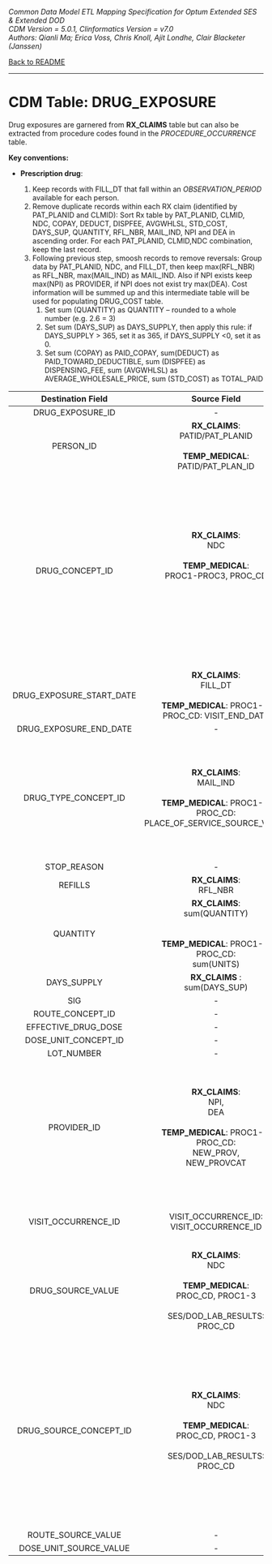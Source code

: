 *Common Data Model ETL Mapping Specification for Optum Extended SES & Extended DOD* 
<br>*CDM Version = 5.0.1, Clinformatics Version = v7.0*
<br>*Authors: Qianli Ma; Erica Voss, Chris Knoll, Ajit Londhe, Clair Blacketer (Janssen)*

[Back to README](README.md)

---

# CDM Table: DRUG_EXPOSURE

Drug exposures are garnered from **RX_CLAIMS** table but can also be extracted from procedure codes found in the *PROCEDURE_OCCURRENCE* table.

**Key conventions:**

-   **Prescription drug**:

    1.  Keep records with FILL_DT that fall within an *OBSERVATION_PERIOD* available for each person.
    2.  Remove duplicate records within each RX claim (identified by PAT_PLANID and CLMID): Sort Rx table by PAT_PLANID, CLMID, NDC, COPAY, DEDUCT, DISPFEE, AVGWHLSL, STD_COST, DAYS_SUP, QUANTITY, RFL_NBR, MAIL_IND, NPI and DEA in ascending order. For each PAT_PLANID, CLMID,NDC combination, keep the last record.
    3.  Following previous step, smoosh records to remove reversals: Group data by PAT_PLANID, NDC, and FILL_DT, then keep max(RFL_NBR) as RFL_NBR, max(MAIL_IND) as MAIL_IND. Also if NPI exists keep max(NPI) as PROVIDER, if NPI does not exist try max(DEA). Cost information will be summed up and this intermediate table will be used for populating DRUG_COST table.
        1.  Set sum (QUANTITY) as QUANTITY – rounded to a whole number (e.g. 2.6 = 3)
        2.  Set sum (DAYS_SUP) as DAYS_SUPPLY, then apply this rule: if DAYS_SUPPLY &gt; 365, set it as 365, if DAYS_SUPPLY &lt;0,       set it as 0.
        3.  Set sum (COPAY) as PAID_COPAY, sum(DEDUCT) as PAID_TOWARD_DEDUCTIBLE, sum (DISPFEE) as DISPENSING_FEE, sum (AVGWHLSL) as AVERAGE_WHOLESALE_PRICE, sum (STD_COST) as TOTAL_PAID

<a name="table-mappings-drug-exposure"></a>

**Destination Field**|**Source Field**|**Applied Rule**|**Comment**
:-----:|:-----:|:-----:|:-----:
DRUG_EXPOSURE_ID|-|System generated.| 
PERSON_ID|**RX_CLAIMS**: <br>PATID/PAT_PLANID<br><br>**TEMP_MEDICAL**: PATID/PAT_PLAN_ID|At the row level we work with PAT_PLANID, but PATID is what is written to the CDM.| 
DRUG_CONCEPT_ID|**RX_CLAIMS**:<br>NDC<br><br>**TEMP_MEDICAL**:<br>PROC1-PROC3, PROC_CD<br><br><br><br>|NDC:<br>Use Vocab map 3.1.2.<br>Use filter:<br>WHERE SOURCE_VOCABULARY_ID IN ('NDC')<br>AND TARGET_STANDARD_CONCEPT= 'S'<br>AND TARGET_INVALID_REASON IS NULL<br>AND FILL_DT BETWEEN SOURCE_VALID_START_DATE AND SOURCE_VALID_END_DATE<br>**TEMP_MEDICAL** (PROC1-PROC3, PROC_CD):<br>Use Section 3.1.2 and filter with Section 4.2<br><br>|For procedure drugs, the CONCEPT_ID must have a DOMAIN_ID of ‘Drug’ to be included.<br><br>
DRUG_EXPOSURE_START_DATE|**RX_CLAIMS**: <br>FILL_DT<br><br>**TEMP_MEDICAL**: PROC1-3, PROC_CD: VISIT_END_DATE  | | 
DRUG_EXPOSURE_END_DATE|-|NULL| 
DRUG_TYPE_CONCEPT_ID|**RX_CLAIMS**: <br>MAIL_IND<br><br>**TEMP_MEDICAL**: PROC1-3, PROC_CD: PLACE_OF_SERVICE_SOURCE_VALUE |Prescription drug:  <br> If MAIL_IND = ‘Y’ then 38000176 (Prescription dispensed through mail order); else 38000175 (Prescription dispensed in pharmacy) <br><br>Procedure drug:  if <br>IP then 38000180 (Inpatient administration); else 38000179 (Physician administered drug, identified as procedure)|These CONCEPT_IDs fall under VOCABULARY_ID = ‘Drug Type’ in CONCEPT table.
STOP_REASON|-|NULL| 
REFILLS|**RX_CLAIMS**:<br>RFL_NBR|NULL for Procedure drug| 
QUANTITY|**RX_CLAIMS**:<br> sum(QUANTITY)<br><br> <br>**TEMP_MEDICAL**: PROC1-3, PROC_CD:<br>sum(UNITS)| | 
DAYS_SUPPLY|**RX_CLAIMS** :<br>sum(DAYS_SUP)|NULL for  Procedure drug| 
SIG|-|NULL| 
ROUTE_CONCEPT_ID|-|0| 
EFFECTIVE_DRUG_DOSE|-|NULL| 
DOSE_UNIT_CONCEPT_ID|-|0| 
LOT_NUMBER|-|NULL| 
PROVIDER_ID|**RX_CLAIMS**:<br>NPI,<br>DEA<br><br>**TEMP_MEDICAL**: PROC1-3, PROC_CD: <br>NEW_PROV, <br>NEW_PROVCAT<br>|Prescription drug:  <br>Map NPI or DEA to PROVIDER_SOURCE_VALUE in PROVIDER table, and extract its associated PROVIDER_ID;<br><br>Procedure drug:  <br>Map NEW_PROV and NEW_PROVCAT to PROVIDER_SOURCE_VALUE and SPECIALTY_SOURCE_VALUE in Provider table to extract its associated Provider ID.| 
VISIT_OCCURRENCE_ID|VISIT_OCCURRENCE_ID:   VISIT_OCCURRENCE_ID|Prescription drug: <br>NULL<br><br>Procedure drug:  VISIT_OCCURRENCE_ID| 
DRUG_SOURCE_VALUE|**RX_CLAIMS**:<br>NDC<br><br>**TEMP_MEDICAL**:<br>PROC_CD, PROC1-3<br><br>SES/DOD_LAB_RESULTS:<br>PROC_CD| | 
DRUG_SOURCE_CONCEPT_ID|**RX_CLAIMS**:<br>NDC<br><br>**TEMP_MEDICAL**:<br>PROC_CD, PROC1-3<br><br>SES/DOD_LAB_RESULTS:<br>PROC_CD|Filter when drug coming from **RX_CLAIMS**:<br>WHERE SOURCE_VOCABULARY_ID IN ('NDC')<br>AND TARGET_VOCABULARY_ID IN ('NDC')<br>AND FILL_DT BETWEEN SOURCE_VALID_START_DATE AND SOURCE_VALID_END_DATE<br><br>**TEMP_MEDICAL** (PROC_CD, PROC1-3):<br>Use Section 3.1.1 and filter with Section 6.2<br><br>SES/DOD_LAB_RESULTS<br>Use Section 3.1.1 and filter with Section 6.3| 
ROUTE_SOURCE_VALUE|-|0| 
DOSE_UNIT_SOURCE_VALUE|-|0| 

